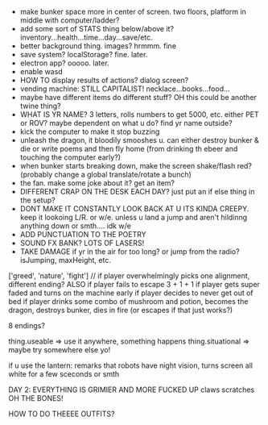 - make bunker space more in center of screen. two floors, platform in middle with computer/ladder?
- add some sort of STATS thing below/above it? inventory...health...time...day...save/etc.
- better background thing. images? hrmmm. fine
- save system? localStorage? fine. later.
- electron app? ooooo. later.
- enable wasd
- HOW TO display results of actions? dialog screen?
- vending machine: STILL CAPITALIST! necklace...books...food...
- maybe have different items do different stuff? OH this could be another twine thing?
- WHAT IS YR NAME? 3 letters, rolls numbers to get 5000, etc. either PET or ROV? maybe dependent on what u do? find yr name outside?
- kick the computer to make it stop buzzing
- unleash the dragon, it bloodily smooshes u. can either destroy bunker & die or write poems and then fly home (from drinking th ebeer and touching the computer early?)
- when bunker starts breaking down, make the screen shake/flash red? (probably change a global translate/rotate a bunch)
- the fan. make some joke about it? get an item?
- DIFFERENT CRAP ON THE DESK EACH DAY? just put an if else thing in the setup?
- DONT MAKE IT CONSTANTLY LOOK BACK AT U ITS KINDA CREEPY. keep it lookoing L/R. or w/e. unless u land a jump and aren't hildinng anything down or smth.... idk w/e
- ADD PUNCTUATION TO THE POETRY
- SOUND FX BANK? LOTS OF LASERS!
- TAKE DAMAGE if yr in the air for too long? or jump from the radio? isJumping, maxHeight, etc.


['greed', 'nature', 'fight']
// if player overwhelmingly picks one alignment, different ending? ALSO if player fails to escape
3 + 1 + 1
if player gets super faded and turns on the machine early
if player decides to never get out of bed
if player drinks some combo of mushroom and potion, becomes the dragon, destroys bunker, dies in fire (or escapes if that just works?)

8 endings?


thing.useable => use it anywhere, something happens
thing.situational => maybe try somewhere else yo!


if u use the lantern: remarks that robots have night vision, turns screen all white for a few sceconds or smth











DAY 2: EVERYTHING IS GRIMIER AND MORE FUCKED UP
claws scratches
OH THE BONES!























HOW TO DO THEEEE OUTFITS?